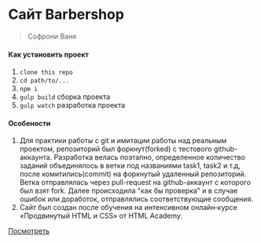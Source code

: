 # Сайт Barbershop

> Софрони Ваня

#### Как установить проект

1. ```clone this repo```
2. ```cd path/to/...```
3. ```npm i```
4. ```gulp build```  сборка проекта
5. ```gulp watch```	 разработка проекта

#### Особености

1.  Для практики работы с git и имитации работы над реальным проектом, репозиторий был форкнут(forked) с тестового github-аккаунта. Разработка велась поэтапно, определенное количество заданий объединялось в ветки под названиями task1, task2 и т.д, после комитились(commit) на форкнутый удаленный репозиторий. Ветка отправлялась через pull-request на github-аккаунт c которого был взят fork. Далее происходила "как бы проверка" и в случае ошибок или доработок, отправлялись соответствующие сообщения. 
2.  Сайт был создан после обучения на интенсивном онлайн‑курсе «Продвинутый HTML и CSS» от HTML Academy.

[Посмотреть](https://vanyasofroni.github.io/barbershop-site/)
